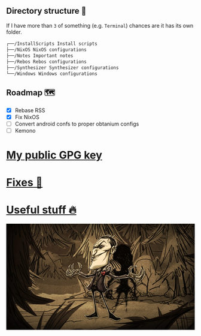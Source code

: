 ## Directory structure 📁

If I have more than `3` of something (e.g. `Terminal`) chances are it has its own folder.

```
┌──/InstallScripts Install scripts
├──/NixOS NixOS configurations
├──/Notes Important notes
├──/Rebos Rebos configurations
├──/Synthesizer Synthesizer configurations
└──/Windows Windows configurations
```

## Roadmap 🗺️

- [X] Rebase RSS
- [X] Fix NixOS
- [ ] Convert android confs to proper obtanium configs
- [ ] Kemono

# [My public GPG key](/gpg/)

# [Fixes 🔨](/Notes/ErrorFixes.md)

# [Useful stuff 🔥](/Notes/UsefulStuff.md)

<img src="/assets/wallpapers/Maxwell.webp" width="800"/>
